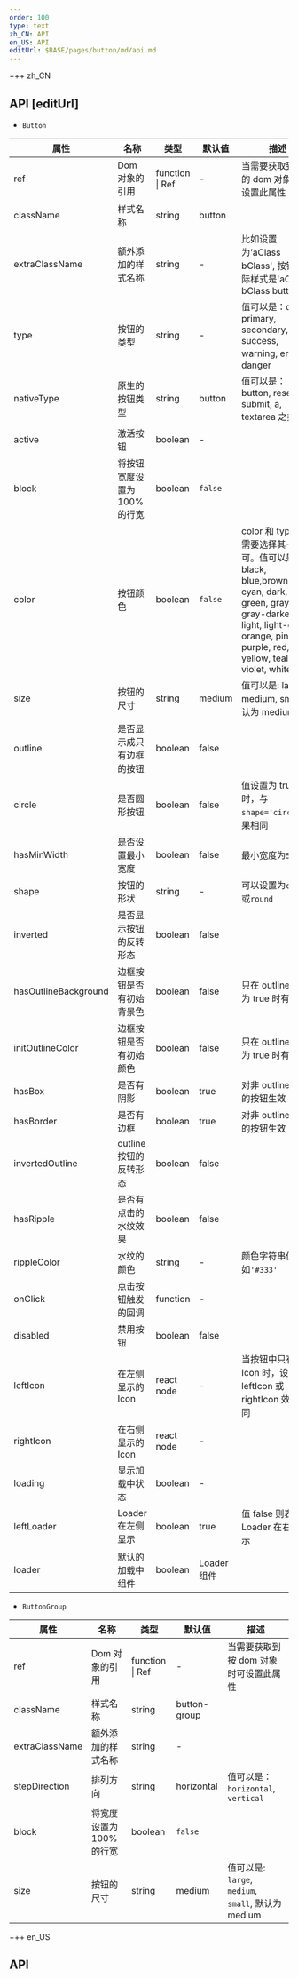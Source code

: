 ```yaml
---
order: 100
type: text
zh_CN: API
en_US: API
editUrl: $BASE/pages/button/md/api.md
---
```


+++ zh_CN

## API [editUrl]

- <Code>Button</Code>

| 属性                 | 名称                        | 类型            | 默认值      | 描述                                                                                                                                                                           |
| -------------------- | --------------------------- | --------------- | ----------- | ------------------------------------------------------------------------------------------------------------------------------------------------------------------------------ |
| ref                  | Dom 对象的引用              | function \| Ref | -           | 当需要获取到按钮的 dom 对象时可设置此属性                                                                                                                                      |
| className            | 样式名称                    | string          | button      |                                                                                                                                                                                |
| extraClassName       | 额外添加的样式名称          | string          | -           | 比如设置为’aClass bClass', 按钮的实际样式是'aClass bClass button'                                                                                                              |
| type                 | 按钮的类型                  | string          | -           | 值可以是：ok, primary, secondary, info, success, warning, error，danger                                                                                                        |
| nativeType           | 原生的按钮类型              | string          | button      | 值可以是： button, reset, submit, a, textarea 之类                                                                                                                             |
| active               | 激活按钮                    | boolean         | -           |                                                                                                                                                                                |
| block                | 将按钮宽度设置为 100%的行宽 | boolean         | `false`     |                                                                                                                                                                                |
| color                | 按钮颜色                    | boolean         | `false`     | color 和 type 只需要选择其一即可。值可以是: black, blue,brown, cyan, dark, green, gray, gray-darker, light, light-gray, orange, pink, purple, red, yellow, teal, violet, white |
| size                 | 按钮的尺寸                  | string          | medium      | 值可以是: large, medium, small,默认为 medium                                                                                                                                   |
| outline              | 是否显示成只有边框的按钮    | boolean         | false       |                                                                                                                                                                                |
| circle               | 是否圆形按钮                | boolean         | false       | 值设置为 true 时，与<Code>shape='circle'</Code>效果相同                                                                                                                        |
| hasMinWidth          | 是否设置最小宽度            | boolean         | false       | 最小宽度为<Code>5rem</Code>                                                                                                                                                    |
| shape                | 按钮的形状                  | string          | -           | 可以设置为<Code>circle</Code>或<Code>round</Code>                                                                                                                              |
| inverted             | 是否显示按钮的反转形态      | boolean         | false       |                                                                                                                                                                                |
| hasOutlineBackground | 边框按钮是否有初始背景色    | boolean         | false       | 只在 outline 设置为 true 时有用                                                                                                                                                |
| initOutlineColor     | 边框按钮是否有初始颜色      | boolean         | false       | 只在 outline 设置为 true 时有用                                                                                                                                                |
| hasBox               | 是否有阴影                  | boolean         | true        | 对非 outline 类型的按钮生效                                                                                                                                                    |
| hasBorder            | 是否有边框                  | boolean         | true        | 对非 outline 类型的按钮生效                                                                                                                                                    |
| invertedOutline      | outline 按钮的反转形态      | boolean         | false       |                                                                                                                                                                                |
| hasRipple            | 是否有点击的水纹效果        | boolean         | false       |                                                                                                                                                                                |
| rippleColor          | 水纹的颜色                  | string          | -           | 颜色字符串值，例如<Code>'#333'</Code>                                                                                                                                          |
| onClick              | 点击按钮触发的回调          | function        | -           |                                                                                                                                                                                |
| disabled             | 禁用按钮                    | boolean         | false       |                                                                                                                                                                                |
| leftIcon             | 在左侧显示的 Icon           | react node      | -           | 当按钮中只有 Icon 时，设置 leftIcon 或 rightIcon 效果相同                                                                                                                      |
| rightIcon            | 在右侧显示的 Icon           | react node      | -           |                                                                                                                                                                                |
| loading              | 显示加载中状态              | boolean         | -           |                                                                                                                                                                                |
| leftLoader           | Loader 在左侧显示           | boolean         | true        | 值 false 则表示 Loader 在右侧显示                                                                                                                                              |
| loader               | 默认的加载中组件            | boolean         | Loader 组件 |                                                                                                                                                                                |

- <Code>ButtonGroup</Code>

| 属性           | 名称                    | 类型            | 默认值       | 描述                                                                                 |
| -------------- | ----------------------- | --------------- | ------------ | ------------------------------------------------------------------------------------ |
| ref            | Dom 对象的引用          | function \| Ref | -            | 当需要获取到按 dom 对象时可设置此属性                                                |
| className      | 样式名称                | string          | button-group |                                                                                      |
| extraClassName | 额外添加的样式名称      | string          | -            |                                                                                      |
| stepDirection  | 排列方向                | string          | horizontal   | 值可以是：<Code>horizontal</Code>, <Code>vertical</Code>                             |
| block          | 将宽度设置为 100%的行宽 | boolean         | `false`      |                                                                                      |
| size           | 按钮的尺寸              | string          | medium       | 值可以是: <Code>large</Code>, <Code>medium</Code>, <Code>small</Code>, 默认为 medium |

+++ en_US

## API
